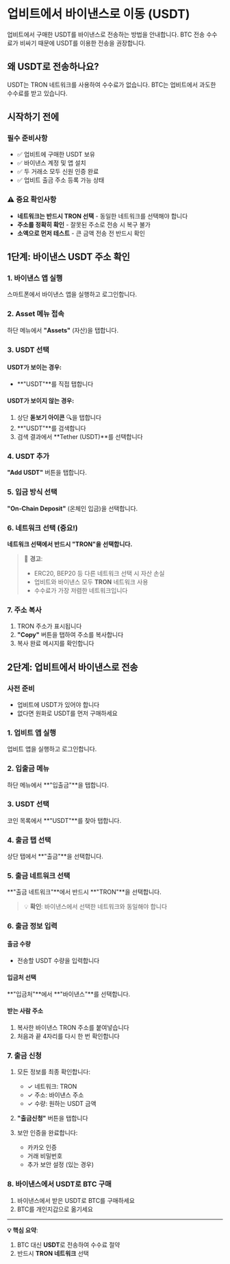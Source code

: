 # 업비트에서 바이낸스로 이동 (USDT)

업비트에서 구매한 USDT를 바이낸스로 전송하는 방법을 안내합니다. BTC 전송 수수료가 비싸기 때문에 USDT를 이용한 전송을 권장합니다.

## 왜 USDT로 전송하나요?
USDT는 TRON 네트워크를 사용하여 수수료가 없습니다.
BTC는 업비트에서 과도한 수수료를 받고 있습니다.

## 시작하기 전에

### 필수 준비사항
- ✅ 업비트에 구매한 USDT 보유
- ✅ 바이낸스 계정 및 앱 설치
- ✅ 두 거래소 모두 신원 인증 완료
- ✅ 업비트 출금 주소 등록 가능 상태

### ⚠️ 중요 확인사항
- **네트워크는 반드시 TRON 선택** - 동일한 네트워크를 선택해야 합니다
- **주소를 정확히 확인** - 잘못된 주소로 전송 시 복구 불가
- **소액으로 먼저 테스트** - 큰 금액 전송 전 반드시 확인

## 1단계: 바이낸스 USDT 주소 확인

### 1. 바이낸스 앱 실행

스마트폰에서 바이낸스 앱을 실행하고 로그인합니다.

### 2. Asset 메뉴 접속

하단 메뉴에서 **"Assets"** (자산)을 탭합니다.

### 3. USDT 선택

#### USDT가 보이는 경우:
- **"USDT"**를 직접 탭합니다

#### USDT가 보이지 않는 경우:
1. 상단 **돋보기 아이콘** 🔍을 탭합니다
2. **"USDT"**를 검색합니다
3. 검색 결과에서 **Tether (USDT)**를 선택합니다

### 4. USDT 추가

**"Add USDT"** 버튼을 탭합니다.

### 5. 입금 방식 선택

**"On-Chain Deposit"** (온체인 입금)을 선택합니다.

### 6. 네트워크 선택 (중요!)

**네트워크 선택에서 반드시 "TRON"을 선택합니다.**

> 🚨 **경고**: 
> - ERC20, BEP20 등 다른 네트워크 선택 시 자산 손실
> - 업비트와 바이낸스 모두 **TRON** 네트워크 사용
> - 수수료가 가장 저렴한 네트워크입니다

### 7. 주소 복사

1. TRON 주소가 표시됩니다
2. **"Copy"** 버튼을 탭하여 주소를 복사합니다
3. 복사 완료 메시지를 확인합니다

## 2단계: 업비트에서 바이낸스로 전송

### 사전 준비
- 업비트에 USDT가 있어야 합니다
- 없다면 원화로 USDT를 먼저 구매하세요

### 1. 업비트 앱 실행

업비트 앱을 실행하고 로그인합니다.

### 2. 입출금 메뉴

하단 메뉴에서 **"입출금"**을 탭합니다.

### 3. USDT 선택

코인 목록에서 **"USDT"**를 찾아 탭합니다.

### 4. 출금 탭 선택

상단 탭에서 **"출금"**을 선택합니다.

### 5. 출금 네트워크 선택

**"출금 네트워크"**에서 반드시 **"TRON"**을 선택합니다.

> 💡 **확인**: 바이낸스에서 선택한 네트워크와 동일해야 합니다

### 6. 출금 정보 입력

#### 출금 수량
- 전송할 USDT 수량을 입력합니다

#### 입금처 선택
**"입금처"**에서 **"바이낸스"**를 선택합니다.

#### 받는 사람 주소
1. 복사한 바이낸스 TRON 주소를 붙여넣습니다
2. 처음과 끝 4자리를 다시 한 번 확인합니다

### 7. 출금 신청

1. 모든 정보를 최종 확인합니다:
   - ✓ 네트워크: TRON
   - ✓ 주소: 바이낸스 주소
   - ✓ 수량: 원하는 USDT 금액

2. **"출금신청"** 버튼을 탭합니다

3. 보안 인증을 완료합니다:
   - 카카오 인증
   - 거래 비밀번호
   - 추가 보안 설정 (있는 경우)

### 8. 바이낸스에서 USDT로 BTC 구매
1. 바이낸스에서 받은 USDT로 BTC를 구매하세요
2. BTC를 개인지갑으로 옮기세요

---

**💡 핵심 요약**:
1. BTC 대신 **USDT**로 전송하여 수수료 절약
2. 반드시 **TRON 네트워크** 선택